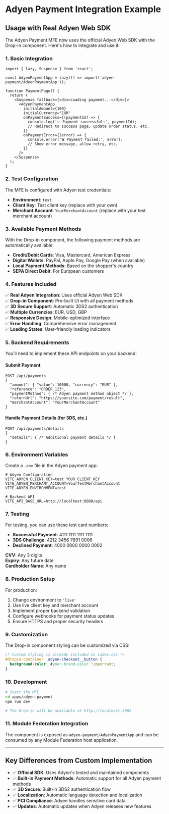 # Adyen Payment Integration Example

## Usage with Real Adyen Web SDK

The Adyen Payment MFE now uses the official Adyen Web SDK with the Drop-in component. Here's how to integrate and use it:

### 1. Basic Integration

```tsx
import { lazy, Suspense } from 'react';

const AdyenPaymentApp = lazy(() => import('adyen-payment/AdyenPaymentApp'));

function PaymentPage() {
  return (
    <Suspense fallback={<div>Loading payment...</div>}>
      <AdyenPaymentApp
        initialAmount={100}
        initialCurrency="EUR"
        onPaymentSuccess={(paymentId) => {
          console.log('✅ Payment successful:', paymentId);
          // Redirect to success page, update order status, etc.
        }}
        onPaymentError={(error) => {
          console.error('❌ Payment failed:', error);
          // Show error message, allow retry, etc.
        }}
      />
    </Suspense>
  );
}
```

### 2. Test Configuration

The MFE is configured with Adyen test credentials:

- **Environment**: `test`
- **Client Key**: Test client key (replace with your own)
- **Merchant Account**: `YourMerchantAccount` (replace with your test merchant account)

### 3. Available Payment Methods

With the Drop-in component, the following payment methods are automatically available:

- **Credit/Debit Cards**: Visa, Mastercard, American Express
- **Digital Wallets**: PayPal, Apple Pay, Google Pay (when available)
- **Local Payment Methods**: Based on the shopper's country
- **SEPA Direct Debit**: For European customers

### 4. Features Included

✅ **Real Adyen Integration**: Uses official Adyen Web SDK  
✅ **Drop-in Component**: Pre-built UI with all payment methods  
✅ **3D Secure Support**: Automatic 3DS2 authentication  
✅ **Multiple Currencies**: EUR, USD, GBP  
✅ **Responsive Design**: Mobile-optimized interface  
✅ **Error Handling**: Comprehensive error management  
✅ **Loading States**: User-friendly loading indicators  

### 5. Backend Requirements

You'll need to implement these API endpoints on your backend:

#### Submit Payment
```
POST /api/payments
{
  "amount": { "value": 10000, "currency": "EUR" },
  "reference": "ORDER_123",
  "paymentMethod": { /* Adyen payment method object */ },
  "returnUrl": "https://yoursite.com/payment/result",
  "merchantAccount": "YourMerchantAccount"
}
```

#### Handle Payment Details (for 3DS, etc.)
```
POST /api/payments/details
{
  "details": { /* Additional payment details */ }
}
```

### 6. Environment Variables

Create a `.env` file in the Adyen payment app:

```env
# Adyen Configuration
VITE_ADYEN_CLIENT_KEY=test_YOUR_CLIENT_KEY
VITE_ADYEN_MERCHANT_ACCOUNT=YourTestMerchantAccount
VITE_ADYEN_ENVIRONMENT=test

# Backend API
VITE_API_BASE_URL=http://localhost:8080/api
```

### 7. Testing

For testing, you can use these test card numbers:

- **Successful Payment**: 4111 1111 1111 1111
- **3DS Challenge**: 4212 3456 7891 0006
- **Declined Payment**: 4000 0000 0000 0002

**CVV**: Any 3 digits  
**Expiry**: Any future date  
**Cardholder Name**: Any name  

### 8. Production Setup

For production:

1. Change environment to `'live'`
2. Use live client key and merchant account
3. Implement proper backend validation
4. Configure webhooks for payment status updates
5. Ensure HTTPS and proper security headers

### 9. Customization

The Drop-in component styling can be customized via CSS:

```css
/* Custom styling is already included in index.css */
#dropin-container .adyen-checkout__button {
  background-color: #your-brand-color !important;
}
```

### 10. Development

```bash
# Start the MFE
cd apps/adyen-payment
npm run dev

# The Drop-in will be available at http://localhost:3002
```

### 11. Module Federation Integration

The component is exposed as `adyen-payment/AdyenPaymentApp` and can be consumed by any Module Federation host application.

---

## Key Differences from Custom Implementation

- ✅ **Official SDK**: Uses Adyen's tested and maintained components
- ✅ **Built-in Payment Methods**: Automatic support for all Adyen payment methods
- ✅ **3D Secure**: Built-in 3DS2 authentication flow
- ✅ **Localization**: Automatic language detection and localization
- ✅ **PCI Compliance**: Adyen handles sensitive card data
- ✅ **Updates**: Automatic updates when Adyen releases new features
